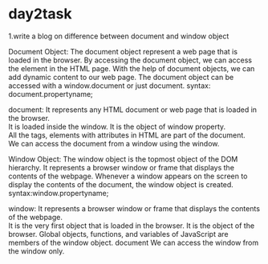 # day2task

1.write a blog on difference between document and window object 

Document Object: The document object represent a web page that is loaded in the browser. By accessing the document object, we can access the element in the HTML page. With the help of document objects, we can add dynamic content to our web page. The document object can be accessed with a window.document or just document.
syntax: document.propertyname;

document:
It represents any HTML document or web page that is loaded in the browser.	
It is loaded inside the window.	
It is the object of window property.	
All the tags, elements with attributes in HTML are part of the document.	
We can access the document from a window using the window. 


Window Object: The window object is the topmost object of the DOM hierarchy. It represents a browser window or frame that displays the contents of the webpage. Whenever a window appears on the screen to display the contents of the document, the window object is created. 
syntax:window.propertyname;

window:
	It represents a browser window or frame that displays the contents of the webpage.   
	It is the very first object that is loaded in the browser.
	It is the object of the browser.
	Global objects, functions, and variables of JavaScript are members of the window object.
 document	We can access the window from the window only. 

